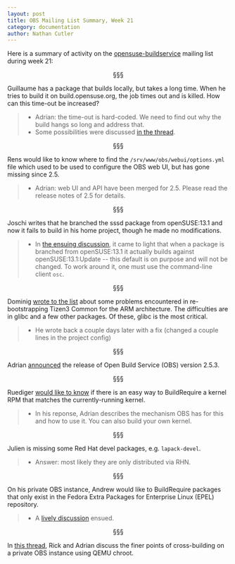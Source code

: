 ```yaml
---
layout: post
title: OBS Mailing List Summary, Week 21
category: documentation
author: Nathan Cutler
---
```


Here is a summary of activity on the
[opensuse-buildservice](http://lists.opensuse.org/opensuse-buildservice/)
mailing list during week 21:

<p align="center">§§§</p>

Guillaume has a package that builds locally, but takes a long time. When he
tries to build it on build.opensuse.org, the job times out and is killed.
How can this time-out be increased?
> * Adrian: the time-out is hard-coded. We need to find out why the build
> hangs so long and address that.
> * Some possibilities were discussed <a
> href="http://lists.opensuse.org/opensuse-buildservice/2014-05/msg00077.html">in
> the thread</a>.

<p align="center">§§§</p>

Rens would like to know where to find the `/srv/www/obs/webui/options.yml`
file which used to be used to configure the OBS web UI, but has gone
missing since 2.5.
> * Adrian: web UI and API have been merged for 2.5. Please read the release
> notes of 2.5 for details.

<p align="center">§§§</p>

Joschi writes that he branched the sssd package from openSUSE:13.1 and now
it fails to build in his home project, though he made no modifications.
> * In <a
> href="http://lists.opensuse.org/opensuse-buildservice/2014-05/msg00083.html">the
> ensuing discussion</a>, it came to light that when a package is branched
> from openSUSE:13.1 it actually builds against openSUSE:13.1:Update --
> this default is on purpose and will not be changed. To work around it,
> one must use the command-line client `osc`.

<p align="center">§§§</p>

Dominig <a
href="http://lists.opensuse.org/opensuse-buildservice/2014-05/msg00093.html">wrote
to the list</a> about some problems encountered in
re-bootstrapping Tizen3 Common for the ARM architecture. The difficulties
are in glibc and a few other packages. Of these, glibc is the most
critical.
> * He wrote back a couple days later with a fix (changed a couple lines in
> the project config)

<p align="center">§§§</p>

Adrian <a
href="http://lists.opensuse.org/opensuse-buildservice/2014-05/msg00095.html">announced</a>
the release of Open Build Service (OBS) version 2.5.3.

<p align="center">§§§</p>

Ruediger <a
href="http://lists.opensuse.org/opensuse-buildservice/2014-05/msg00097.html">would
like to know</a> if there is an easy way to BuildRequire a
kernel RPM that matches the currently-running kernel.
> * In his reponse, Adrian describes the mechanism OBS has for this and how
> to use it. You can also build your own kernel.

<p align="center">§§§</p>

Julien is missing some Red Hat devel packages, e.g. `lapack-devel`.
> * Answer: most likely they are only distributed via RHN.

<p align="center">§§§</p>

On his private OBS instance, Andrew would like to BuildRequire packages
that only exist in the Fedora Extra Packages for Enterprise Linux (EPEL)
repository. 
> * A <a
> href="http://lists.opensuse.org/opensuse-buildservice/2014-05/msg00102.html">lively
> discussion</a> ensued.

<p align="center">§§§</p>

In <a
href="http://lists.opensuse.org/opensuse-buildservice/2014-05/msg00106.html">this
thread</a>, Rick and Adrian discuss the finer points of cross-building on a
private OBS instance using QEMU chroot.

